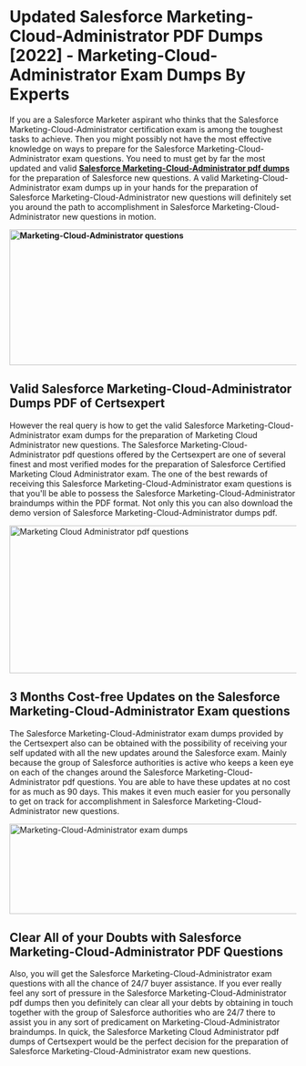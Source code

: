 <h1><strong>Updated Salesforce Marketing-Cloud-Administrator PDF Dumps [2022] - Marketing-Cloud-Administrator Exam Dumps By Experts&nbsp;</strong></h1>
<p><span style="font-weight: 400;">If you are a Salesforce Marketer aspirant who thinks that the Salesforce Marketing-Cloud-Administrator certification exam is among the toughest tasks to achieve. Then you might possibly not have the most effective knowledge on ways to prepare for the Salesforce Marketing-Cloud-Administrator exam questions. You need to must get by far the most updated and valid <strong><a href="https://www.certsexpert.com/Marketing-Cloud-Administrator-pdf-questions.html">Salesforce Marketing-Cloud-Administrator pdf dumps</a></strong> for the preparation of Salesforce new questions. A valid  Marketing-Cloud-Administrator exam dumps up in your hands for the preparation of Salesforce Marketing-Cloud-Administrator new questions will definitely set you around the path to accomplishment in Salesforce Marketing-Cloud-Administrator new questions in motion.</span></p>
<p><span style="font-weight: 400;"><strong><img style="display: block; margin-left: auto; margin-right: auto;" src="https://i.ibb.co/QXh983F/73475278-2429792180625311-4586132736837681152-n.jpg" alt="Marketing-Cloud-Administrator questions" width="632" height="238" /></strong></span></p>
<h2><strong>Valid Salesforce Marketing-Cloud-Administrator Dumps PDF of Certsexpert</strong></h2>
<p><span style="font-weight: 400;">However the real query is how to get the valid Salesforce Marketing-Cloud-Administrator exam dumps for the preparation of Marketing Cloud Administrator new questions. The Salesforce Marketing-Cloud-Administrator pdf questions offered by the Certsexpert are one of several finest and most verified modes for the preparation of Salesforce Certified Marketing Cloud Administrator exam. The one of the best rewards of receiving this Salesforce Marketing-Cloud-Administrator exam questions is that you'll be able to possess the Salesforce Marketing-Cloud-Administrator braindumps within the PDF format. Not only this you can also download the demo version of Salesforce Marketing-Cloud-Administrator dumps pdf.</span></p>
<p><span style="font-weight: 400;"><img style="display: block; margin-left: auto; margin-right: auto;" src="https://i.ibb.co/Jd8hN2L/76714008-3182067705200142-8735104740007870464-n.jpg" alt="Marketing Cloud Administrator pdf questions" width="701" height="259" /></span></p>
<h2><strong>3 Months Cost-free Updates on the Salesforce Marketing-Cloud-Administrator Exam questions</strong></h2>
<p><span style="font-weight: 400;">The Salesforce Marketing-Cloud-Administrator exam dumps provided by the Certsexpert also can be obtained with the possibility of receiving your self updated with all the new updates around the Salesforce exam. Mainly because the group of Salesforce authorities is active who keeps a keen eye on each of the changes around the Salesforce Marketing-Cloud-Administrator pdf questions. You are able to have these updates at no cost for as much as 90 days. This makes it even much easier for you personally to get on track for accomplishment in Salesforce Marketing-Cloud-Administrator new questions.</span></p>
<p><span style="font-weight: 400;"><a href="https://www.certsexpert.com/Marketing-Cloud-Administrator-pdf-questions.html"><img style="display: block; margin-left: auto; margin-right: auto;" src="https://i.ibb.co/TMnKrkJ/75398236-424489711531572-5064688549987614720-n.jpg" alt="Marketing-Cloud-Administrator exam dumps" width="714" height="158" /></a></span></p>
<h2><strong>Clear All of your Doubts with Salesforce Marketing-Cloud-Administrator PDF Questions</strong></h2>
<p>Also, you will get the Salesforce Marketing-Cloud-Administrator exam questions with all the chance of 24/7 buyer assistance. If you ever really feel any sort of pressure in the Salesforce Marketing-Cloud-Administrator pdf dumps then you definitely can clear all your debts by obtaining in touch together with the group of Salesforce authorities who are 24/7 there to assist you in any sort of predicament on  Marketing-Cloud-Administrator braindumps. In quick, the Salesforce Marketing Cloud Administrator pdf dumps of Certsexpert would be the perfect decision for the preparation of Salesforce Marketing-Cloud-Administrator exam new questions.</p>
